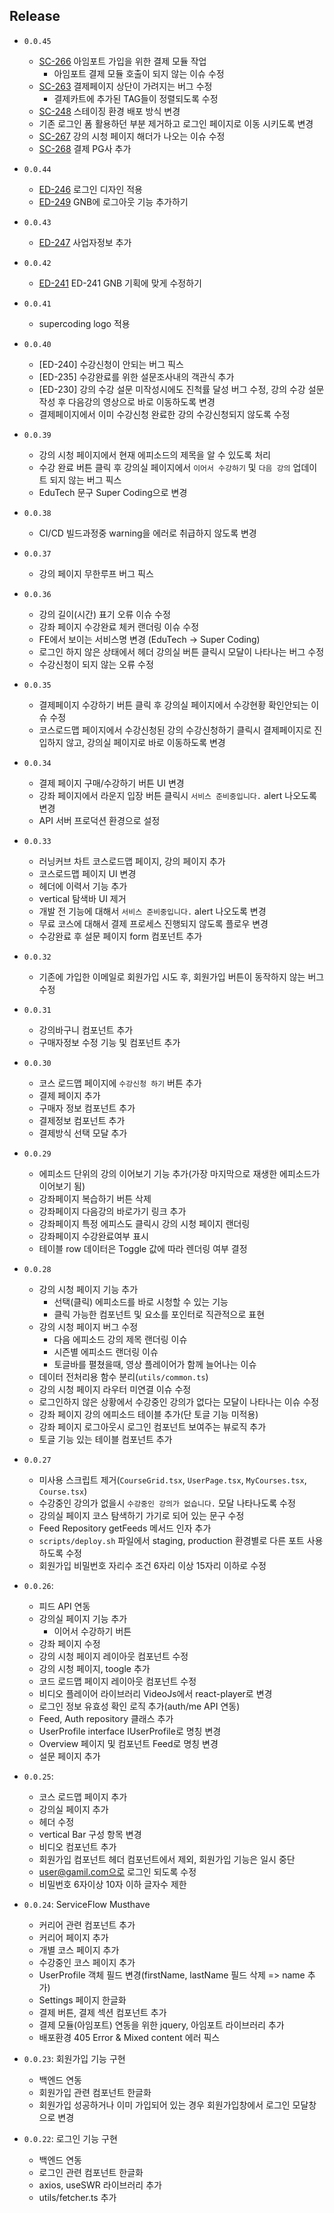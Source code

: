 ## Release
- `0.0.45`
    - [SC-266](https://team-edutech.atlassian.net/browse/SC-266) 아임포트 가입을 위한 결제 모듈 작업
      - 아임포트 결제 모듈 호출이 되지 않는 이슈 수정
    - [SC-263](https://team-edutech.atlassian.net/browse/SC-263) 결제페이지 상단이 가려지는 버그 수정
      - 결제카트에 추가된 TAG들이 정렬되도록 수정 
    - [SC-248](https://team-edutech.atlassian.net/browse/SC-248) 스테이징 환경 배포 방식 변경
    - 기존 로그인 폼 활용하던 부분 제거하고 로그인 페이지로 이동 시키도록 변경
    - [SC-267](https://team-edutech.atlassian.net/browse/SC-267) 강의 시청 페이지 해더가 나오는 이슈 수정
    - [SC-268](https://team-edutech.atlassian.net/browse/SC-268) 결제 PG사 추가

- `0.0.44`
    - [ED-246](https://team-edutech.atlassian.net/browse/SC-246) 로그인 디자인 적용
    - [ED-249](https://team-edutech.atlassian.net/browse/SC-249) GNB에 로그아웃 기능 추가하기

- `0.0.43`
    - [ED-247](https://team-edutech.atlassian.net/browse/SC-247) 사업자정보 추가

- `0.0.42`
    - [ED-241](https://team-edutech.atlassian.net/browse/ED-241?atlOrigin=eyJpIjoiNDFiNWVkMWEyNDAyNDU1NzlkYWQ3NTg2MGVjMzg5MWYiLCJwIjoiamlyYS1zbGFjay1pbnQifQ) ED-241 GNB 기획에 맞게 수정하기

- `0.0.41`
    - supercoding logo 적용

- `0.0.40`
    - [ED-240] 수강신청이 안되는 버그 픽스
    - [ED-235] 수강완료를 위한 설문조사내의 객관식 추가
    - [ED-230] 강의 수강 설문 미작성시에도 진척률 달성 버그 수정, 강의 수강 설문 작성 후 다음강의 영상으로 바로 이동하도록 변경
    - 결제페이지에서 이미 수강신청 완료한 강의 수강신청되지 않도록 수정

- `0.0.39`
    - 강의 시청 페이지에서 현재 에피소드의 제목을 알 수 있도록 처리
    - 수강 완료 버튼 클릭 후 강의실 페이지에서 `이어서 수강하기` 및 `다음 강의` 업데이트 되지 않는 버그 픽스
    - EduTech 문구 Super Coding으로 변경

- `0.0.38`
    - CI/CD 빌드과정중 warning을 에러로 취급하지 않도록 변경

- `0.0.37`
    - 강의 페이지 무한루프 버그 픽스

- `0.0.36`
    - 강의 길이(시간) 표기 오류 이슈 수정
    - 강좌 페이지 수강완료 체커 랜더링 이슈 수정
    - FE에서 보이는 서비스명 변경 (EduTech -> Super Coding)
    - 로그인 하지 않은 상태에서 헤더 강의실 버튼 클릭시 모달이 나타나는 버그 수정
    - 수강신청이 되지 않는 오류 수정

- `0.0.35`
    - 결제페이지 수강하기 버튼 클릭 후 강의실 페이지에서 수강현황 확인안되는 이슈 수정
    - 코스로드맵 페이지에서 수강신청된 강의 수강신청하기 클릭시 결제페이지로 진입하지 않고, 강의실 페이지로 바로 이동하도록 변경

- `0.0.34`
    - 결제 페이지 구매/수강하기 버튼 UI 변경
    - 강좌 페이지에서 라운지 입장 버튼 클릭시 `서비스 준비중입니다.` alert 나오도록 변경
    - API 서버 프로덕션 환경으로 설정

- `0.0.33`
    - 러닝커브 차트 코스로드맵 페이지, 강의 페이지 추가
    - 코스로드맵 페이지 UI 변경
    - 헤더에 이력서 기능 추가
    - vertical 탐색바 UI 제거
    - 개발 전 기능에 대해서 `서비스 준비중입니다.` alert 나오도록 변경
    - 무료 코스에 대해서 결제 프로세스 진행되지 않도록 플로우 변경
    - 수강완료 후 설문 페이지 form 컴포넌트 추가

- `0.0.32`
    - 기존에 가입한 이메일로 회원가입 시도 후, 회원가입 버튼이 동작하지 않는 버그 수정

- `0.0.31`
    - 강의바구니 컴포넌트 추가
    -  구매자정보 수정 기능 및 컴포넌트 추가

- `0.0.30`
    - 코스 로드맵 페이지에 `수강신청 하기` 버튼 추가
    - 결제 페이지 추가
    - 구매자 정보 컴포넌트 추가
    - 결제정보 컴포넌트 추가
    - 결제방식 선택 모달 추가

- `0.0.29`
    - 에피소드 단위의 강의 이어보기 기능 추가(가장 마지막으로 재생한 에피소드가 이어보기 됨)
    - 강좌페이지 복습하기 버튼 삭제
    - 강좌페이지 다음강의 바로가기 링크 추가
    - 강좌페이지 특정 에피스도 클릭시 강의 시청 페이지 랜더링
    - 강좌페이지 수강완료여부 표시
    - 테이블 row 데이터은 Toggle 값에 따라 렌더링 여부 결정

- `0.0.28`
    - 강의 시청 페이지 기능 추가
      - 선택(클릭) 에피소드를 바로 시청할 수 있는 기능
      - 클릭 가능한 컴포넌트 및 요소를 포인터로 직관적으로 표현
    - 강의 시청 페이지 버그 수정
      - 다음 에피소드 강의 제목 랜더링 이슈
      - 시즌별 에피소드 랜더링 이슈
      - 토글바를 펼쳤을때, 영상 플레이어가 함께 늘어나는 이슈
    - 데이터 전처리용 함수 분리(`utils/common.ts`)
    - 강의 시청 페이지 라우터 미연결 이슈 수정
    - 로그인하지 않은 상황에서 수강중인 강의가 없다는 모달이 나타나는 이슈 수정
    - 강좌 페이지 강의 에피소드 테이블 추가(단 토글 기능 미적용)
    - 강좌 페이지 로그아웃시 로그인 컴포넌트 보여주는 뷰로직 추가
    - 토글 기능 있는 테이블 컴포넌트 추가

- `0.0.27`
    - 미사용 스크립트 제거(`CourseGrid.tsx`, `UserPage.tsx`, `MyCourses.tsx`, `Course.tsx`)
    - 수강중인 강의가 없을시 `수강중인 강의가 없습니다.` 모달 나타나도록 수정
    - 강의실 페이지 코스 탐색하기 가기로 되어 있는 문구 수정
    - Feed Repository getFeeds 메서드 인자 추가
    - `scripts/deploy.sh` 파일에서 staging, production 환경별로 다른 포트 사용하도록 수정
    - 회원가입 비밀번호 자리수 조건 6자리 이상 15자리 이하로 수정

- `0.0.26`:
    - 피드 API 연동
    - 강의실 페이지 기능 추가
      - 이어서 수강하기 버튼
    - 강좌 페이지 수정
    - 강의 시청 페이지 레이아웃 컴포넌트 수정
    - 강의 시청 페이지, toogle 추가
    - 코드 로드맵 페이지 레이아웃 컴포넌트 수정
    - 비디오 플레이어 라이브러리 VideoJs에서 react-player로 변경
    - 로그인 정보 유효성 확인 로직 추가(auth/me API 연동)
    - Feed, Auth repository 클래스 추가
    - UserProfile interface IUserProfile로 명칭 변경
    - Overview 페이지 및 컴포넌트 Feed로 명칭 변경
    - 설문 페이지 추가

- `0.0.25`:
    - 코스 로드맵 페이지 추가
    - 강의실 페이지 추가
    - 헤더 수정
    - vertical Bar 구성 항목 변경
    - 비디오 컴포넌트 추가
    - 회원가입 컴포넌트 헤더 컴포넌트에서 제외, 회원가입 기능은 일시 중단
    - user@gamil.com으로 로그인 되도록 수정
    - 비밀번호 6자이상 10자 이하 글자수 제한
    
- `0.0.24`: ServiceFlow Musthave
    - 커리어 관련 컴포넌트 추가
    - 커리어 페이지 추가
    - 개별 코스 페이지 추가
    - 수강중인 코스 페이지 추가
    - UserProfile 객체 필드 변경(firstName, lastName 필드 삭제 => name 추가)
    - Settings 페이지 한글화
    - 결제 버튼, 결제 섹션 컴포넌트 추가
    - 결제 모듈(아임포트) 연동을 위한 jquery, 아임포트 라이브러리 추가
    - 배포환경 405 Error & Mixed content 에러 픽스

- `0.0.23`: 회원가입 기능 구현
    - 백엔드 연동
    - 회원가입 관련 컴포넌트 한글화
    - 회원가입 성공하거나 이미 가입되어 있는 경우 회원가입창에서 로그인 모달창으로 변경

- `0.0.22`: 로그인 기능 구현
    - 백엔드 연동
    - 로그인 관련 컴포넌트 한글화
    - axios, useSWR 라이브러리 추가
    - utils/fetcher.ts 추가